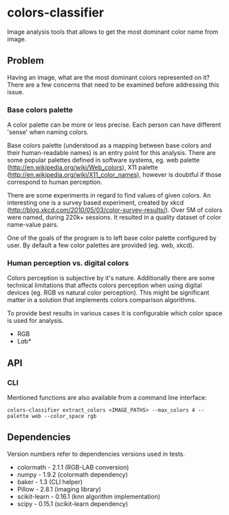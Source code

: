 # colors-classifier
Image analysis tools that allows to get the most dominant color name from image.

## Problem
Having an image, what are the most dominant colors represented on it?
There are a few concerns that need to be examined before addressing this issue.

### Base colors palette
A color palette can be more or less precise. Each person can have different 'sense' when naming colors.

Base colors palette (understood as a mapping between base colors and their human-readable names) is an entry point for
this analysis. There are some popular palettes defined in software systems, eg. web palette (http://en.wikipedia.org/wiki/Web_colors),
X11 palette (http://en.wikipedia.org/wiki/X11_color_names), however is doubtful if those correspond to human perception.

There are some experiments in regard to find values of given colors. An interesting
one is a survey based experiment, created by xkcd (http://blog.xkcd.com/2010/05/03/color-survey-results/). Over 5M of
colors were named, during 220k+ sessions. It resulted in a quality dataset of color name-value pairs.

One of the goals of the program is to left base color palette configured by user. By default a few color palettes are
provided (eg. web, xkcd).

### Human perception vs. digital colors
Colors perception is subjective by it's nature. Additionally there are some technical limitations that affects colors perception
when using digital devices (eg. RGB vs natural color perception). This might be significant matter in a solution that
implements colors comparison algorithms.

To provide best results in various cases it is configurable which color space is used for analysis.
- RGB
- L*a*b*

## API

### CLI
Mentioned functions are also available from a command line interface:

```
colors-classifier extract_colors <IMAGE_PATHS> --max_colors 4 --palette web --color_space rgb
```

## Dependencies
Version numbers refer to dependencies versions used in tests.
* colormath - 2.1.1  (RGB-LAB conversion)
* numpy - 1.9.2  (colormath dependency)
* baker - 1.3  (CLI helper)
* Pillow - 2.8.1 (imaging library)
* scikit-learn - 0.16.1 (knn algorithm implementation)
* scipy - 0.15.1 (scikit-learn dependency)
